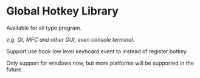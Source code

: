 # Global Hotkey Library

Available for all type program.

*e.g. Qt, MFC and other GUI, even console terminal.*

Support use hook low level keyboard event to instead of register hotkey.

Only support for windows now, but more platforms will be supported in the future.
